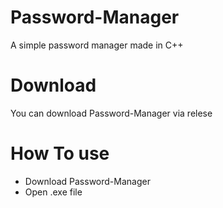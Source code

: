 # Password-Manager
A simple password manager made in C++

# Download
You can download Password-Manager via relese

# How To use
- Download Password-Manager
- Open .exe file
